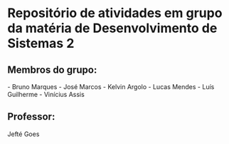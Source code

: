 # Repositório de atividades em grupo da matéria de Desenvolvimento de Sistemas 2
<h2>Membros do grupo:</h2>
- Bruno Marques
- José Marcos
- Kelvin Argolo
- Lucas Mendes
- Luís Guilherme
- Vinícius Assis

<h2>Professor:</h2>
Jefté Goes
